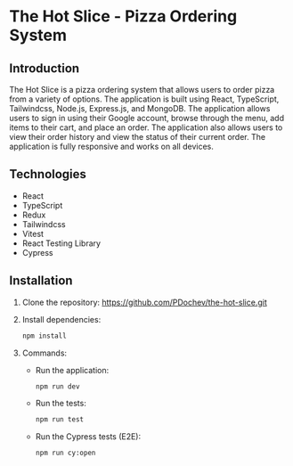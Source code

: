 # The Hot Slice - Pizza Ordering System

## Introduction

The Hot Slice is a pizza ordering system that allows users to order pizza from a variety of options. The application is built using React, TypeScript, Tailwindcss, Node.js, Express.js, and MongoDB. The application allows users to sign in using their Google account, browse through the menu, add items to their cart, and place an order. The application also allows users to view their order history and view the status of their current order. The application is fully responsive and works on all devices.

## Technologies

- React
- TypeScript
- Redux
- Tailwindcss
- Vitest
- React Testing Library
- Cypress

## Installation

1. Clone the repository: https://github.com/PDochev/the-hot-slice.git

2. Install dependencies:

   ```bash
   npm install
   ```

3. Commands:

   - Run the application:

     ```bash
     npm run dev
     ```

   - Run the tests:

     ```bash
     npm run test
     ```

   - Run the Cypress tests (E2E):

     ```bash
     npm run cy:open
     ```
